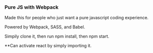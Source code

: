 ### Pure JS with Webpack

Made this for people who just want a pure javascript coding experience. 

Powered by Webpack, SASS, and Babel. 

Simpily clone it, then run npm install, then npm start. 

**Can activate react by simply importing it. 
